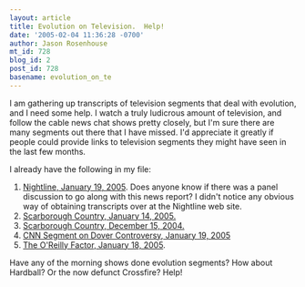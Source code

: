 ```yaml
---
layout: article
title: Evolution on Television.  Help!
date: '2005-02-04 11:36:28 -0700'
author: Jason Rosenhouse
mt_id: 728
blog_id: 2
post_id: 728
basename: evolution_on_te
---
```

I am gathering up transcripts of television segments that deal with evolution, and I need some help.  I watch a truly ludicrous amount of television, and follow the cable news chat shows pretty closely, but I'm sure there are many segments out there that I have missed.  I'd appreciate it greatly if people could provide links to television segments they might have seen in the last few months.

<!--more-->

I already have the following in my file: <BR>

<OL>
<LI> <A HREF=http://abcnews.go.com/Nightline/print?id=415444>Nightline, January 19, 2005</A>.  Does anyone know if there was a panel discussion to go along with this news report?  I didn't notice any obvious way of obtaining transcripts over at the Nightline web site.

<BR>

<LI> <A HREF=http://www.msnbc.msn.com/id/6839753/>Scarborough Country, January 14, 2005.</A>

<BR>

<LI> <A HREF=http://www.msnbc.msn.com/id/6724405/>Scarborough Country, December 15, 2004.

<BR>

<LI> <A HREF=http://cnnfyi.printthis.clickability.com/pt/cpt?action=cpt&title=CNN.com+-+'Intelligent+design'+taught+in+Pennsylvania+-+Jan+19,+2005&expire=02/18/2005&urlID=12930305&fb=Y&url=http://www.cnn.com/2005/EDUCATION/01/19/evolution.debate.ap/index.html&partnerID=20>CNN Segment on Dover Controversy, January 19, 2005</A>

<BR>

<LI> <A HREF=http://www.newshounds.us/2005/01/19/oreilly_defends_intelligent_design_your_belly_laugh_for_the_day.php>The O'Reilly Factor, January 18, 2005</A>.

</OL>

Have any of the morning shows done evolution segments?  How about Hardball?  Or the now defunct Crossfire?  Help!
